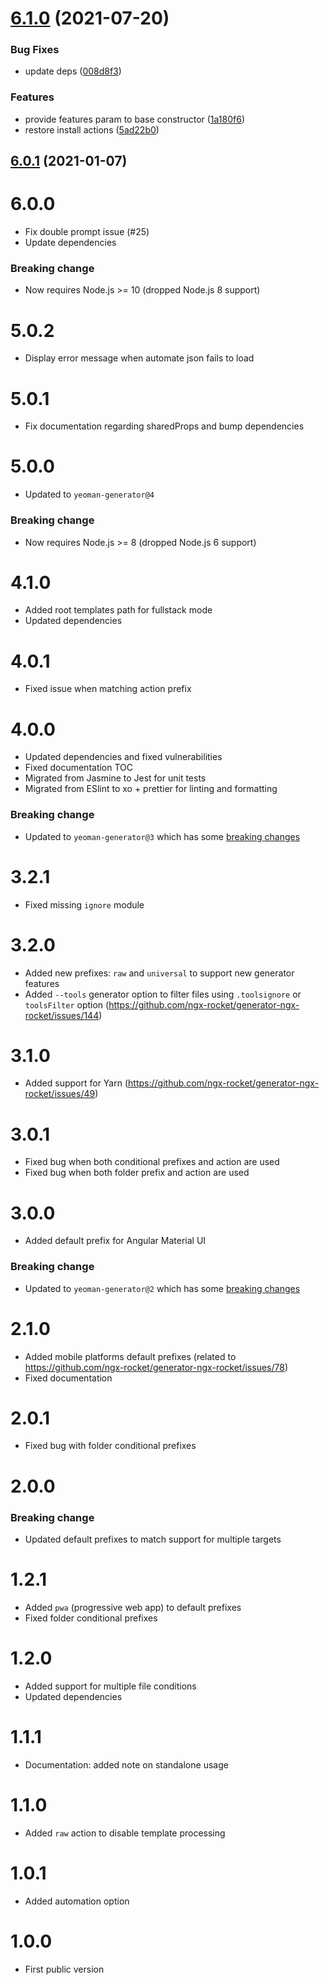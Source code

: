 # [6.1.0](https://github.com/ngx-rocket/core/compare/6.0.1...6.1.0) (2021-07-20)


### Bug Fixes

* update deps ([008d8f3](https://github.com/ngx-rocket/core/commit/008d8f3b74b3051dbda7104c9e058f921b94bcff))


### Features

* provide features param to base constructor ([1a180f6](https://github.com/ngx-rocket/core/commit/1a180f62bf158e67280de536de1c1bc0e85493de))
* restore install actions ([5ad22b0](https://github.com/ngx-rocket/core/commit/5ad22b0c5d42b3704397b81b2a09446ddc235b0a))

## [6.0.1](https://github.com/ngx-rocket/core/compare/6.0.0...6.0.1) (2021-01-07)

# 6.0.0
- Fix double prompt issue (#25)
- Update dependencies

### Breaking change
- Now requires Node.js >= 10 (dropped Node.js 8 support)

# 5.0.2
- Display error message when automate json fails to load

# 5.0.1
- Fix documentation regarding sharedProps and bump dependencies

# 5.0.0
- Updated to `yeoman-generator@4`

### Breaking change
- Now requires Node.js >= 8 (dropped Node.js 6 support)

# 4.1.0
- Added root templates path for fullstack mode
- Updated dependencies

# 4.0.1
- Fixed issue when matching action prefix

# 4.0.0
- Updated dependencies and fixed vulnerabilities
- Fixed documentation TOC
- Migrated from Jasmine to Jest for unit tests
- Migrated from ESlint to xo + prettier for linting and formatting

### Breaking change
- Updated to `yeoman-generator@3` which has some [breaking changes](https://github.com/yeoman/generator/releases/tag/v3.0.0)

# 3.2.1
- Fixed missing `ignore` module

# 3.2.0
- Added new prefixes: `raw` and `universal` to support new generator features
- Added `--tools` generator option to filter files using `.toolsignore` or `toolsFilter` option (https://github.com/ngx-rocket/generator-ngx-rocket/issues/144)

# 3.1.0
- Added support for Yarn (https://github.com/ngx-rocket/generator-ngx-rocket/issues/49)

# 3.0.1
- Fixed bug when both conditional prefixes and action are used
- Fixed bug when both folder prefix and action are used

# 3.0.0
- Added default prefix for Angular Material UI

### Breaking change
- Updated to `yeoman-generator@2` which has some [breaking changes](https://github.com/yeoman/generator/releases/tag/v2.0.0)

# 2.1.0
- Added mobile platforms default prefixes (related to https://github.com/ngx-rocket/generator-ngx-rocket/issues/78)
- Fixed documentation

# 2.0.1
- Fixed bug with folder conditional prefixes

# 2.0.0
### Breaking change
- Updated default prefixes to match support for multiple targets

# 1.2.1
- Added `pwa` (progressive web app) to default prefixes
- Fixed folder conditional prefixes

# 1.2.0
- Added support for multiple file conditions
- Updated dependencies

# 1.1.1
- Documentation: added note on standalone usage

# 1.1.0
- Added `raw` action to disable template processing

# 1.0.1
- Added automation option

# 1.0.0
- First public version
